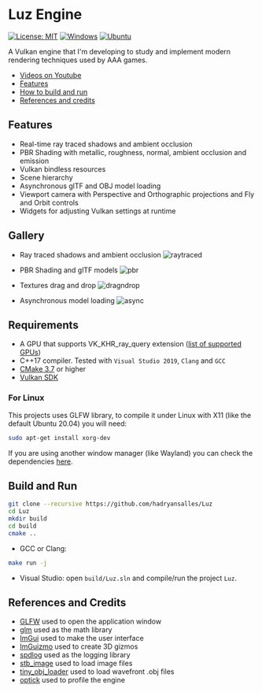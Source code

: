 # Luz Engine

[![License: MIT](https://img.shields.io/badge/License-MIT-green.svg)](LICENSE)
[![Windows](https://github.com/hadryansalles/Luz/actions/workflows/Windows.yml/badge.svg)](https://github.com/hadryansalles/Luz/actions/workflows/Windows.yml)
[![Ubuntu](https://github.com/hadryansalles/Luz/actions/workflows/Ubuntu.yml/badge.svg)](https://github.com/hadryansalles/Luz/actions/workflows/Ubuntu.yml)

A Vulkan engine that I'm developing to study and implement modern rendering techniques used by AAA games.
- [Videos on Youtube](https://www.youtube.com/user/HadryanSalles/videos)
- [Features](#features)
- [How to build and run](#build)
- [References and credits](#references)

<a name="features"/>

## Features
- Real-time ray traced shadows and ambient occlusion
- PBR Shading with metallic, roughness, normal, ambient occlusion and emission
- Vulkan bindless resources
- Scene hierarchy
- Asynchronous glTF and OBJ model loading
- Viewport camera with Perspective and Orthographic projections and Fly and Orbit controls
- Widgets for adjusting Vulkan settings at runtime

## Gallery

- Ray traced shadows and ambient occlusion
![raytraced](https://user-images.githubusercontent.com/37905502/144621461-52f1ab97-ff6b-4f6f-a83a-cc6f67f5ead6.gif)

- PBR Shading and glTF models
![pbr](https://user-images.githubusercontent.com/37905502/144612584-1d752a16-c978-4f43-93d6-2e2362b2804b.gif)

- Textures drag and drop
![dragndrop](https://user-images.githubusercontent.com/37905502/144619247-737d37c1-ba67-4f9a-abf4-63e4d2f965d6.gif)

- Asynchronous model loading
![async](https://user-images.githubusercontent.com/37905502/144617077-167d6a0b-4455-4aa3-9a60-2c2b5c49dd14.gif)

<a name="build"/>

## Requirements
- A GPU that supports VK_KHR_ray_query extension ([list of supported GPUs](https://vulkan.gpuinfo.org/listdevicescoverage.php?extension=VK_KHR_ray_query&platform=all))
- C++17 compiler. Tested with ``Visual Studio 2019``, ``Clang`` and ``GCC``
- [CMake 3.7](https://cmake.org/download/) or higher
- [Vulkan SDK](https://vulkan.lunarg.com/sdk/home)

### For Linux

This projects uses GLFW library, to compile it under Linux with X11 (like the default Ubuntu 20.04) you will need:

```sh
sudo apt-get install xorg-dev
```

If you are using another window manager (like Wayland) you can check the dependencies [here](https://www.glfw.org/docs/latest/compile.html#compile_deps).

## Build and Run
```sh
git clone --recursive https://github.com/hadryansalles/Luz
cd Luz
mkdir build
cd build
cmake ..
```

- GCC or Clang: 
```sh
make run -j
```

- Visual Studio: open ``build/Luz.sln`` and compile/run the project ``Luz``.

<a name="references"/>

## References and Credits

- [GLFW](https://github.com/glfw/glfw) used to open the application window
- [glm](https://github.com/g-truc/glm) used as the math library
- [ImGui](https://github.com/ocornut/imgui) used to make the user interface
- [ImGuizmo](https://github.com/CedricGuillemet/ImGuizmo) used to create 3D gizmos
- [spdlog](https://github.com/gabime/spdlog) used as the logging library
- [stb_image](https://github.com/nothings/stb) used to load image files
- [tiny_obj_loader](https://github.com/tinyobjloader/tinyobjloader) used to load wavefront .obj files
- [optick](https://github.com/bombomby/optick) used to profile the engine
